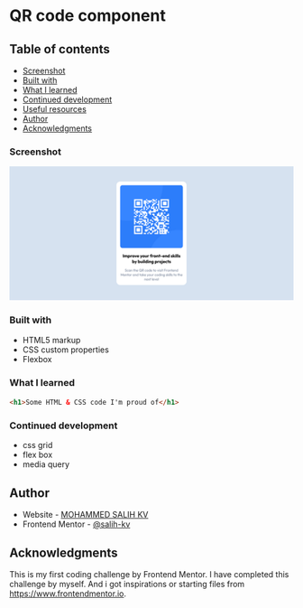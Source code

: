 # QR code component

## Table of contents

  - [Screenshot](#screenshot)
  - [Built with](#built-with)
  - [What I learned](#what-i-learned)
  - [Continued development](#continued-development)
  - [Useful resources](#useful-resources)
- [Author](#author)
- [Acknowledgments](#acknowledgments)


### Screenshot

![](./Screenshot-QR%20code%20component.png)


### Built with

- HTML5 markup
- CSS custom properties
- Flexbox

### What I learned

```html & css
<h1>Some HTML & CSS code I'm proud of</h1>
```

### Continued development

- css grid
- flex box
- media query

## Author

- Website - [MOHAMMED SALIH KV](https://github.com/salih-kv)
- Frontend Mentor - [@salih-kv](https://www.frontendmentor.io/profile/salih-kv)

## Acknowledgments

This is my first coding challenge by Frontend Mentor. I have completed this challenge by myself. And i got inspirations or starting files from https://www.frontendmentor.io.
